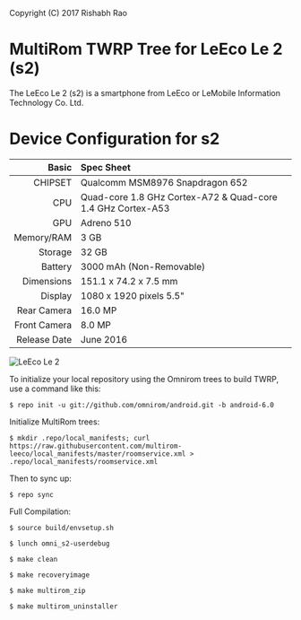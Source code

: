Copyright (C) 2017 Rishabh Rao

# MultiRom TWRP Tree for LeEco Le 2 (s2)

The LeEco Le 2 (s2) is a smartphone from LeEco or LeMobile Information Technology Co. Ltd.

Device Configuration for s2
=====================================

Basic   | Spec Sheet
-------:|:-------------------------
CHIPSET | Qualcomm MSM8976 Snapdragon 652
CPU     | Quad-core 1.8 GHz Cortex-A72 & Quad-core 1.4 GHz Cortex-A53
GPU     | Adreno 510
Memory/RAM  | 3 GB
Storage | 32 GB
Battery | 3000 mAh (Non-Removable)
Dimensions | 151.1 x 74.2 x 7.5 mm
Display | 1080 x 1920 pixels 5.5"
Rear Camera  | 16.0 MP
Front Camera | 8.0 MP
Release Date | June 2016

![LeEco Le 2](http://in.img3.lemall.com/file/20160606/default/3370481864506311 "LeEco Le 2")

To initialize your local repository using the Omnirom trees to build TWRP, use a command like this:

	$ repo init -u git://github.com/omnirom/android.git -b android-6.0

Initialize MultiRom trees:

	$ mkdir .repo/local_manifests; curl https://raw.githubusercontent.com/multirom-leeco/local_manifests/master/roomservice.xml > .repo/local_manifests/roomservice.xml

Then to sync up:

	$ repo sync

Full Compilation:

	$ source build/envsetup.sh

	$ lunch omni_s2-userdebug
        
	$ make clean

	$ make recoveryimage
		
	$ make multirom_zip

	$ make multirom_uninstaller

